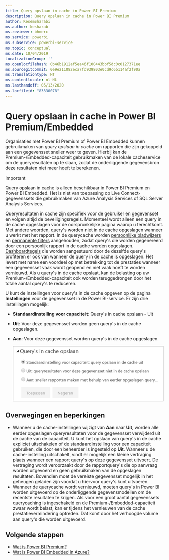 ```yaml
---
title: Query opslaan in cache in Power BI Premium
description: Query opslaan in cache in Power BI Premium
author: KesemSharabi
ms.author: kesharab
ms.reviewer: bhmerc
ms.service: powerbi
ms.subservice: powerbi-service
ms.topic: conceptual
ms.date: 10/04/2019
LocalizationGroup: ''
ms.openlocfilehash: 0b46b1912af5ea46f100443bbf5dc0c0127371ee
ms.sourcegitcommit: 0e9e211082eca7fd939803e0cd9c6b114af2f90a
ms.translationtype: HT
ms.contentlocale: nl-NL
ms.lasthandoff: 05/13/2020
ms.locfileid: "83330078"
---
```

# <a name="query-caching-in-power-bi-premiumembedded"></a>Query opslaan in cache in Power BI Premium/Embedded

Organisaties met Power BI Premium of Power BI Embedded kunnen gebruikmaken van *query opslaan in cache* om rapporten die zijn gekoppeld aan een gegevensset sneller weer te geven. Hierbij kan de Premium-/Embedded-capaciteit gebruikmaken van de lokale cacheservice om de queryresultaten op te slaan, zodat de onderliggende gegevensbron deze resultaten niet meer hoeft te berekenen.

> [!IMPORTANT]
> Query opslaan in cache is alleen beschikbaar in Power BI Premium en Power BI Embedded. Het is niet van toepassing op Live Connect-gegevenssets die gebruikmaken van Azure Analysis Services of SQL Server Analysis Services.

Queryresultaten in cache zijn specifiek voor de gebruiker en gegevensset en volgen altijd de beveiligingsregels. Momenteel wordt alleen een query in de cache opgeslagen voor de oorspronkelijke pagina waarop u terechtkomt. Met andere woorden, query's worden niet in de cache opgeslagen wanneer u werkt met het rapport. In de querycache worden [persoonlijke bladwijzers](../consumer/end-user-bookmarks.md#personal-bookmarks) en [permanente filters](https://powerbi.microsoft.com/blog/announcing-persistent-filters-in-the-service/) aangehouden, zodat query's die worden gegenereerd door een persoonlijk rapport in de cache worden opgeslagen. [Dashboardtegels](../create-reports/service-dashboard-tiles.md) die worden aangestuurd door de dezelfde query's profiteren er ook van wanneer de query in de cache is opgeslagen. Het levert met name een voordeel op met betrekking tot de prestaties wanneer een gegevensset vaak wordt geopend en niet vaak hoeft te worden vernieuwd. Als u query's in de cache opslaat, kan de belasting op uw Premium-/Embedded-capaciteit ook worden teruggedrongen door het totale aantal query's te reduceren.

U kunt de instellingen voor query's in de cache opgeven op de pagina **Instellingen** voor de gegevensset in de Power BI-service. Er zijn drie instellingen mogelijk:

- **Standaardinstelling voor capaciteit**: Query's in cache opslaan - Uit
- **Uit**: Voor deze gegevensset worden geen query's in de cache opgeslagen.
- **Aan**: Voor deze gegevensset worden query's in de cache opgeslagen.

    ![Dialoogvenster voor query's in cache opslaan](media/power-bi-query-caching/power-bi-query-3-options.png)

## <a name="considerations-and-limitations"></a>Overwegingen en beperkingen

- Wanneer u de cache-instellingen wijzigt van **Aan** naar **Uit**, worden alle eerder opgeslagen queryresultaten voor de gegevensset verwijderd uit de cache van de capaciteit. U kunt het opslaan van query's in de cache expliciet uitschakelen of de standaardinstelling voor een capaciteit gebruiken, die door een beheerder is ingesteld op **Uit**. Wanneer u de cache-instelling uitschakelt, vindt er mogelijk een kleine vertraging plaats wanneer een rapport query's op deze gegevensset uitvoert. De vertraging wordt veroorzaakt door de rapportquery's die op aanvraag worden uitgevoerd en geen gebruikmaken van de opgeslagen resultaten. Bovendien moet de vereiste gegevensset mogelijk in het geheugen geladen zijn voordat u hiervoor query's kunt uitvoeren.
- Wanneer de querycache wordt vernieuwd, moeten query's in Power BI worden uitgevoerd op de onderliggende gegevensmodellen om de recentste resultaten te krijgen. Als voor een groot aantal gegevenssets querycaching is ingeschakeld en de Premium-/Embedded-capaciteit zwaar wordt belast, kan er tijdens het vernieuwen van de cache prestatievermindering optreden. Dat komt door het verhoogde volume aan query's die worden uitgevoerd.

## <a name="next-steps"></a>Volgende stappen

* [Wat is Power BI Premium?](../admin/service-premium-what-is.md)
* [Wat is Power BI Embedded in Azure?](../developer/embedded/azure-pbie-what-is-power-bi-embedded.md)
